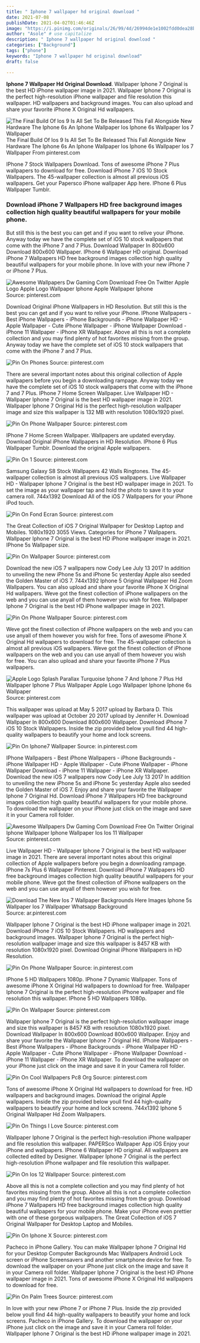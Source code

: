 ```yaml
---
title: " Iphone 7 wallpaper hd original download "
date: 2021-07-08
publishDate: 2021-04-02T01:46:46Z
image: "https://i.pinimg.com/originals/26/99/4d/26994de1e1002fdd0dea28b3b5e39728.jpg"
author: "Asole" # use capitalize
description: " Iphone 7 wallpaper hd original download "
categories: ["Background"]
tags: ["phone"]
keywords: "Iphone 7 wallpaper hd original download"
draft: false

---
```



**Iphone 7 Wallpaper Hd Original Download**. Wallpaper Iphone 7 Original is the best HD iPhone wallpaper image in 2021. Wallpaper Iphone 7 Original is the perfect high-resolution iPhone wallpaper and file resolution this wallpaper. HD wallpapers and background images. You can also upload and share your favorite iPhone X Original Hd wallpapers.

![The Final Build Of Ios 9 Is All Set To Be Released This Fall Alongside New Hardware The Iphone 6s An Iphone Wallpaper Ios Iphone 6s Wallpaper Ios 7 Wallpaper](https://i.pinimg.com/originals/69/66/1d/69661dc8877543e07963cfd0947cdf6d.jpg "The Final Build Of Ios 9 Is All Set To Be Released This Fall Alongside New Hardware The Iphone 6s An Iphone Wallpaper Ios Iphone 6s Wallpaper Ios 7 Wallpaper")
The Final Build Of Ios 9 Is All Set To Be Released This Fall Alongside New Hardware The Iphone 6s An Iphone Wallpaper Ios Iphone 6s Wallpaper Ios 7 Wallpaper From pinterest.com


IPhone 7 Stock Wallpapers Download. Tons of awesome iPhone 7 Plus wallpapers to download for free. Download iPhone 7 iOS 10 Stock Wallpapers. The 45-wallpaper collection is almost all previous iOS wallpapers. Get your Papersco iPhone wallpaper App here. IPhone 6 Plus Wallpaper Tumblr.

### Download iPhone 7 Wallpapers HD free background images collection high quality beautiful wallpapers for your mobile phone.

But still this is the best you can get and if you want to relive your iPhone. Anyway today we have the complete set of iOS 10 stock wallpapers that come with the iPhone 7 and 7 Plus. Download Wallpaper In 800x600 Download 800x600 Wallpaper. IPhone 6 Wallpaper HD original. Download iPhone 7 Wallpapers HD free background images collection high quality beautiful wallpapers for your mobile phone. In love with your new iPhone 7 or iPhone 7 Plus.


![Awesome Wallpapers Dw Gaming Com Download Free On Twitter Apple Logo Apple Logo Wallpaper Iphone Apple Wallpaper Iphone](https://i.pinimg.com/474x/8e/13/10/8e1310284a5120f5c7ea34011eca0789.jpg "Awesome Wallpapers Dw Gaming Com Download Free On Twitter Apple Logo Apple Logo Wallpaper Iphone Apple Wallpaper Iphone")
Source: pinterest.com

Download Original iPhone Wallpapers in HD Resolution. But still this is the best you can get and if you want to relive your iPhone. IPhone Wallpapers - Best iPhone Wallpapers - iPhone Backgrounds - iPhone Wallpaper HD - Apple Wallpaper - Cute iPhone Wallpaper - iPhone Wallpaper Download - iPhone 11 Wallpaper - iPhone XR Wallpaper. Above all this is not a complete collection and you may find plenty of hot favorites missing from the group. Anyway today we have the complete set of iOS 10 stock wallpapers that come with the iPhone 7 and 7 Plus.

![Pin On Phones](https://i.pinimg.com/originals/4d/ad/20/4dad20b92d4347c180b8bc0833048348.jpg "Pin On Phones")
Source: pinterest.com

There are several important notes about this original collection of Apple wallpapers before you begin a downloading rampage. Anyway today we have the complete set of iOS 10 stock wallpapers that come with the iPhone 7 and 7 Plus. IPhone 7 Home Screen Wallpaper. Live Wallpaper HD - Wallpaper Iphone 7 Original is the best HD wallpaper image in 2021. Wallpaper Iphone 7 Original Hd is the perfect high-resolution wallpaper image and size this wallpaper is 132 MB with resolution 1080x1920 pixel.

![Pin On Phone Wallpaper](https://i.pinimg.com/originals/1f/59/96/1f5996aba19e6c5f45d757e352ef4afa.jpg "Pin On Phone Wallpaper")
Source: pinterest.com

IPhone 7 Home Screen Wallpaper. Wallpapers are updated everyday. Download Original iPhone Wallpapers in HD Resolution. IPhone 6 Plus Wallpaper Tumblr. Download the original Apple wallpapers.

![Pin On 1](https://i.pinimg.com/originals/68/81/1b/68811b298d868d35dc4d81c934920b1f.png "Pin On 1")
Source: pinterest.com

Samsung Galaxy S8 Stock Wallpapers 42 Walls Ringtones. The 45-wallpaper collection is almost all previous iOS wallpapers. Live Wallpaper HD - Wallpaper Iphone 7 Original is the best HD wallpaper image in 2021. To set the image as your wallpaper tap and hold the photo to save it to your camera roll. 744x1392 Download All of the iOS 7 Wallpapers for your iPhone iPod touch.

![Pin On Fond Ecran](https://i.pinimg.com/originals/64/cd/54/64cd54a18dfa0575b82a9d54f131ac23.jpg "Pin On Fond Ecran")
Source: pinterest.com

The Great Collection of iOS 7 Original Wallpaper for Desktop Laptop and Mobiles. 1080x1920 3055 Views. Categories for iPhone 7 Wallpapers. Wallpaper Iphone 7 Original is the best HD iPhone wallpaper image in 2021. IPhone 5s Wallpaper size.

![Pin On Wallpaper](https://i.pinimg.com/564x/51/7b/07/517b07bfac2232980597368f36fc06c5.jpg "Pin On Wallpaper")
Source: pinterest.com

Download the new iOS 7 wallpapers now Cody Lee July 13 2017 In addition to unveiling the new iPhone 5s and iPhone 5c yesterday Apple also seeded the Golden Master of iOS 7. 744x1392 Iphone 5 Original Wallpaper Hd Zoom Wallpapers. You can also upload and share your favorite iPhone X Original Hd wallpapers. Weve got the finest collection of iPhone wallpapers on the web and you can use anyall of them however you wish for free. Wallpaper Iphone 7 Original is the best HD iPhone wallpaper image in 2021.

![Pin On Phone Wallpaper](https://i.pinimg.com/originals/94/8c/4f/948c4f263ac76bb0d56a13049c7dcaa5.png "Pin On Phone Wallpaper")
Source: pinterest.com

Weve got the finest collection of iPhone wallpapers on the web and you can use anyall of them however you wish for free. Tons of awesome iPhone X Original Hd wallpapers to download for free. The 45-wallpaper collection is almost all previous iOS wallpapers. Weve got the finest collection of iPhone wallpapers on the web and you can use anyall of them however you wish for free. You can also upload and share your favorite iPhone 7 Plus wallpapers.

![Apple Logo Splash Parallax Turquoise Iphone 7 And Iphone 7 Plus Hd Wallpaper Iphone 7 Plus Wallpaper Apple Logo Wallpaper Iphone Iphone 6s Wallpaper](https://i.pinimg.com/originals/a0/f4/95/a0f4954f622c47399cdb099bae46faa3.jpg "Apple Logo Splash Parallax Turquoise Iphone 7 And Iphone 7 Plus Hd Wallpaper Iphone 7 Plus Wallpaper Apple Logo Wallpaper Iphone Iphone 6s Wallpaper")
Source: pinterest.com

This wallpaper was upload at May 5 2017 upload by Barbara D. This wallpaper was upload at October 20 2017 upload by Jennifer H. Download Wallpaper In 800x600 Download 800x600 Wallpaper. Download iPhone 7 iOS 10 Stock Wallpapers. Inside the zip provided below youll find 44 high-quality wallpapers to beautify your home and lock screens.

![Pin On Iphone7 Wallpaper](https://i.pinimg.com/originals/61/76/ac/6176ac7c96a7b4afa05a3b976c9b4c02.jpg "Pin On Iphone7 Wallpaper")
Source: in.pinterest.com

IPhone Wallpapers - Best iPhone Wallpapers - iPhone Backgrounds - iPhone Wallpaper HD - Apple Wallpaper - Cute iPhone Wallpaper - iPhone Wallpaper Download - iPhone 11 Wallpaper - iPhone XR Wallpaper. Download the new iOS 7 wallpapers now Cody Lee July 13 2017 In addition to unveiling the new iPhone 5s and iPhone 5c yesterday Apple also seeded the Golden Master of iOS 7. Enjoy and share your favorite the Wallpaper Iphone 7 Original Hd. Download iPhone 7 Wallpapers HD free background images collection high quality beautiful wallpapers for your mobile phone. To download the wallpaper on your iPhone just click on the image and save it in your Camera roll folder.

![Awesome Wallpapers Dw Gaming Com Download Free On Twitter Original Iphone Wallpaper Iphone Wallpaper Ios Ios 11 Wallpaper](https://i.pinimg.com/474x/43/59/e5/4359e5e587e88515b26468595ef51a0f.jpg "Awesome Wallpapers Dw Gaming Com Download Free On Twitter Original Iphone Wallpaper Iphone Wallpaper Ios Ios 11 Wallpaper")
Source: pinterest.com

Live Wallpaper HD - Wallpaper Iphone 7 Original is the best HD wallpaper image in 2021. There are several important notes about this original collection of Apple wallpapers before you begin a downloading rampage. IPhone 7s Plus 6 Wallpaper Pinterest. Download iPhone 7 Wallpapers HD free background images collection high quality beautiful wallpapers for your mobile phone. Weve got the finest collection of iPhone wallpapers on the web and you can use anyall of them however you wish for free.

![Download The New Ios 7 Wallpaper Backgrounds Here Images Iphone 5s Wallpaper Ios 7 Wallpaper Whatsapp Background](https://i.pinimg.com/originals/10/db/e2/10dbe28203d47f34297928e21f6c49ad.png "Download The New Ios 7 Wallpaper Backgrounds Here Images Iphone 5s Wallpaper Ios 7 Wallpaper Whatsapp Background")
Source: ar.pinterest.com

Wallpaper Iphone 7 Original is the best HD iPhone wallpaper image in 2021. Download iPhone 7 iOS 10 Stock Wallpapers. HD wallpapers and background images. Wallpaper Iphone 7 Original is the perfect high-resolution wallpaper image and size this wallpaper is 8457 KB with resolution 1080x1920 pixel. Download Original iPhone Wallpapers in HD Resolution.

![Pin On Phone Wallpaper](https://i.pinimg.com/originals/0f/ec/1a/0fec1a8f948a15166a6d7a41523e7e55.jpg "Pin On Phone Wallpaper")
Source: in.pinterest.com

IPhone 5 HD Wallpapers 1080p. IPhone 7 Dynamic Wallpaper. Tons of awesome iPhone X Original Hd wallpapers to download for free. Wallpaper Iphone 7 Original is the perfect high-resolution iPhone wallpaper and file resolution this wallpaper. IPhone 5 HD Wallpapers 1080p.

![Pin On Wallpaper](https://i.pinimg.com/736x/60/27/c0/6027c0fe7ef0505ffe6d72b3f3b8d455.jpg "Pin On Wallpaper")
Source: pinterest.com

Wallpaper Iphone 7 Original is the perfect high-resolution wallpaper image and size this wallpaper is 8457 KB with resolution 1080x1920 pixel. Download Wallpaper In 800x600 Download 800x600 Wallpaper. Enjoy and share your favorite the Wallpaper Iphone 7 Original Hd. IPhone Wallpapers - Best iPhone Wallpapers - iPhone Backgrounds - iPhone Wallpaper HD - Apple Wallpaper - Cute iPhone Wallpaper - iPhone Wallpaper Download - iPhone 11 Wallpaper - iPhone XR Wallpaper. To download the wallpaper on your iPhone just click on the image and save it in your Camera roll folder.

![Pin On Cool Wallpapers Pc8 Org](https://i.pinimg.com/474x/3d/87/c3/3d87c340784d117ffef31a2ea9b1d089.jpg "Pin On Cool Wallpapers Pc8 Org")
Source: pinterest.com

Tons of awesome iPhone X Original Hd wallpapers to download for free. HD wallpapers and background images. Download the original Apple wallpapers. Inside the zip provided below youll find 44 high-quality wallpapers to beautify your home and lock screens. 744x1392 Iphone 5 Original Wallpaper Hd Zoom Wallpapers.

![Pin On Things I Love](https://i.pinimg.com/originals/32/82/98/3282986589e1e349bf2e047db708842d.jpg "Pin On Things I Love")
Source: pinterest.com

Wallpaper Iphone 7 Original is the perfect high-resolution iPhone wallpaper and file resolution this wallpaper. PAPERSco Wallpaper App iOS Enjoy your iPhone and wallpapers. IPhone 6 Wallpaper HD original. All wallpapers are collected edited by Designer. Wallpaper Iphone 7 Original is the perfect high-resolution iPhone wallpaper and file resolution this wallpaper.

![Pin On Ios 12 Wallpaper](https://i.pinimg.com/564x/e0/df/83/e0df838dba01ef36fa84d5f208a8693d.jpg "Pin On Ios 12 Wallpaper")
Source: pinterest.com

Above all this is not a complete collection and you may find plenty of hot favorites missing from the group. Above all this is not a complete collection and you may find plenty of hot favorites missing from the group. Download iPhone 7 Wallpapers HD free background images collection high quality beautiful wallpapers for your mobile phone. Make your iPhone even prettier with one of these gorgeous wallpapers. The Great Collection of iOS 7 Original Wallpaper for Desktop Laptop and Mobiles.

![Pin On Iphone X](https://i.pinimg.com/originals/ab/01/85/ab018500f59052fd62c6668d160e8cd6.png "Pin On Iphone X")
Source: pinterest.com

Pacheco in iPhone Gallery. You can make Wallpaper Iphone 7 Original Hd for your Desktop Computer Backgrounds Mac Wallpapers Android Lock screen or iPhone Screensavers and another smartphone device for free. To download the wallpaper on your iPhone just click on the image and save it in your Camera roll folder. Wallpaper Iphone 7 Original is the best HD iPhone wallpaper image in 2021. Tons of awesome iPhone X Original Hd wallpapers to download for free.

![Pin On Palm Trees](https://i.pinimg.com/originals/26/99/4d/26994de1e1002fdd0dea28b3b5e39728.jpg "Pin On Palm Trees")
Source: pinterest.com

In love with your new iPhone 7 or iPhone 7 Plus. Inside the zip provided below youll find 44 high-quality wallpapers to beautify your home and lock screens. Pacheco in iPhone Gallery. To download the wallpaper on your iPhone just click on the image and save it in your Camera roll folder. Wallpaper Iphone 7 Original is the best HD iPhone wallpaper image in 2021.

